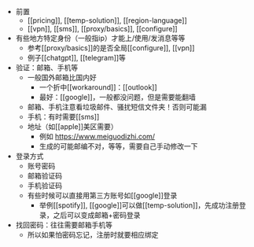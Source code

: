 - 前置
  - [[pricing]], [[temp-solution]], [[region-language]]
  - [[vpn]], [[sms]], [[proxy/basics]], [[configure]]
- 有些地方特定身份（一般指ip）才能上/使用/发消息等等
  - 参考[[proxy/basics]]的是否全局[[configure]], [[vpn]]
  - 例子[[chatgpt]], [[telegram]]等
- 验证：邮箱、手机等
  - 一般国外邮箱比国内好
    - 一个折中[[workaround]]：[[outlook]]
    - 最好：[[google]]，一般都没问题，但是需要能翻墙
  - 邮箱、手机注意看垃圾邮件、骚扰短信文件夹！否则可能漏
  - 手机：有时需要[[sms]]
  - 地址（如[[apple]]美区需要）
    - 例如 https://www.meiguodizhi.com/
    - 生成的可能邮编不对，等等，需要自己手动修改一下
- 登录方式
  - 账号密码
  - 邮箱验证码
  - 手机验证码
  - 有些时候可以直接用第三方账号如[[google]]登录
    - 举例[[spotify]], [[google]]可以做[[temp-solution]]，先成功注册登录，之后可以变成邮箱+密码登录
- 找回密码：往往需要邮箱手机等
  - 所以如果怕密码忘记，注册时就要相应绑定